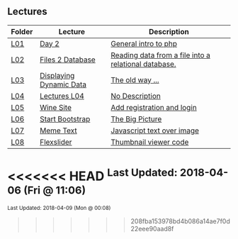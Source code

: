 ## Lectures
| Folder | Lecture | Description|
 | ------------|------------|------------|
 | [L01](https://github.com/rugbyprof/5373-Internet-Programming/tree/master/Lectures/L01) | [ Day 2 ](https://github.com/rugbyprof/5373-Internet-Programming/tree/master/Lectures/L01) | [ General intro to php](https://github.com/rugbyprof/5373-Internet-Programming/tree/master/Lectures/L01) | [L01](https://github.com/rugbyprof/5373-Internet-Programming/tree/master/Lectures/L01) | [ Php Variables](https://github.com/rugbyprof/5373-Internet-Programming/tree/master/Lectures/L01) | [L01](https://github.com/rugbyprof/5373-Internet-Programming/tree/master/Lectures/L01) | [ Some variable examples:](https://github.com/rugbyprof/5373-Internet-Programming/tree/master/Lectures/L01) | [L01](https://github.com/rugbyprof/5373-Internet-Programming/tree/master/Lectures/L01) | [ Different ways to open files](https://github.com/rugbyprof/5373-Internet-Programming/tree/master/Lectures/L01) |
 | [L02](https://github.com/rugbyprof/5373-Internet-Programming/tree/master/Lectures/L02) | [ Files 2 Database ](https://github.com/rugbyprof/5373-Internet-Programming/tree/master/Lectures/L02) | [ Reading data from a file into a relational database.](https://github.com/rugbyprof/5373-Internet-Programming/tree/master/Lectures/L02) | [L02](https://github.com/rugbyprof/5373-Internet-Programming/tree/master/Lectures/L02) | [ Site Content](https://github.com/rugbyprof/5373-Internet-Programming/tree/master/Lectures/L02) | [L02](https://github.com/rugbyprof/5373-Internet-Programming/tree/master/Lectures/L02) | [ More To Come](https://github.com/rugbyprof/5373-Internet-Programming/tree/master/Lectures/L02) | [L02](https://github.com/rugbyprof/5373-Internet-Programming/tree/master/Lectures/L02) | [ Connecting To Mysql Via Php](https://github.com/rugbyprof/5373-Internet-Programming/tree/master/Lectures/L02) |
 | [L03](https://github.com/rugbyprof/5373-Internet-Programming/tree/master/Lectures/L03) | [ Displaying Dynamic Data ](https://github.com/rugbyprof/5373-Internet-Programming/tree/master/Lectures/L03) | [ The old way ...](https://github.com/rugbyprof/5373-Internet-Programming/tree/master/Lectures/L03) | [L03](https://github.com/rugbyprof/5373-Internet-Programming/tree/master/Lectures/L03) | [<th scope="col"></th>](https://github.com/rugbyprof/5373-Internet-Programming/tree/master/Lectures/L03) |
 | [L04](https://github.com/rugbyprof/5373-Internet-Programming/tree/master/Lectures/L04) | [ Lectures L04 ](https://github.com/rugbyprof/5373-Internet-Programming/tree/master/Lectures/L04) | [ No Description](https://github.com/rugbyprof/5373-Internet-Programming/tree/master/Lectures/L04) |
 | [L05](https://github.com/rugbyprof/5373-Internet-Programming/tree/master/Lectures/L05) | [ Wine Site ](https://github.com/rugbyprof/5373-Internet-Programming/tree/master/Lectures/L05) | [ Add registration and login](https://github.com/rugbyprof/5373-Internet-Programming/tree/master/Lectures/L05) | [L05](https://github.com/rugbyprof/5373-Internet-Programming/tree/master/Lectures/L05) | [ Files:](https://github.com/rugbyprof/5373-Internet-Programming/tree/master/Lectures/L05) |
 | [L06](https://github.com/rugbyprof/5373-Internet-Programming/tree/master/Lectures/L06) | [ Start Bootstrap ](https://github.com/rugbyprof/5373-Internet-Programming/tree/master/Lectures/L06) | [ The Big Picture](https://github.com/rugbyprof/5373-Internet-Programming/tree/master/Lectures/L06) | [L06](https://github.com/rugbyprof/5373-Internet-Programming/tree/master/Lectures/L06) | [ Preview](https://github.com/rugbyprof/5373-Internet-Programming/tree/master/Lectures/L06) | [L06](https://github.com/rugbyprof/5373-Internet-Programming/tree/master/Lectures/L06) | [ Status](https://github.com/rugbyprof/5373-Internet-Programming/tree/master/Lectures/L06) | [L06](https://github.com/rugbyprof/5373-Internet-Programming/tree/master/Lectures/L06) | [ Download and Installation](https://github.com/rugbyprof/5373-Internet-Programming/tree/master/Lectures/L06) | [L06](https://github.com/rugbyprof/5373-Internet-Programming/tree/master/Lectures/L06) | [ Usage](https://github.com/rugbyprof/5373-Internet-Programming/tree/master/Lectures/L06) | [L06](https://github.com/rugbyprof/5373-Internet-Programming/tree/master/Lectures/L06) | [ Basic Usage](https://github.com/rugbyprof/5373-Internet-Programming/tree/master/Lectures/L06) | [L06](https://github.com/rugbyprof/5373-Internet-Programming/tree/master/Lectures/L06) | [ Advanced Usage](https://github.com/rugbyprof/5373-Internet-Programming/tree/master/Lectures/L06) | [L06](https://github.com/rugbyprof/5373-Internet-Programming/tree/master/Lectures/L06) | [ Bugs and Issues](https://github.com/rugbyprof/5373-Internet-Programming/tree/master/Lectures/L06) | [L06](https://github.com/rugbyprof/5373-Internet-Programming/tree/master/Lectures/L06) | [ Custom Builds](https://github.com/rugbyprof/5373-Internet-Programming/tree/master/Lectures/L06) | [L06](https://github.com/rugbyprof/5373-Internet-Programming/tree/master/Lectures/L06) | [ About](https://github.com/rugbyprof/5373-Internet-Programming/tree/master/Lectures/L06) | [L06](https://github.com/rugbyprof/5373-Internet-Programming/tree/master/Lectures/L06) | [ Copyright and License](https://github.com/rugbyprof/5373-Internet-Programming/tree/master/Lectures/L06) |
 | [L07](https://github.com/rugbyprof/5373-Internet-Programming/tree/master/Lectures/L07) | [ Meme Text ](https://github.com/rugbyprof/5373-Internet-Programming/tree/master/Lectures/L07) | [ Javascript text over image](https://github.com/rugbyprof/5373-Internet-Programming/tree/master/Lectures/L07) |
 | [L08](https://github.com/rugbyprof/5373-Internet-Programming/tree/master/Lectures/L08) | [ Flexslider ](https://github.com/rugbyprof/5373-Internet-Programming/tree/master/Lectures/L08) | [ Thumbnail viewer code](https://github.com/rugbyprof/5373-Internet-Programming/tree/master/Lectures/L08) |

<<<<<<< HEAD
<sup>Last Updated: 2018-04-06 (Fri @ 11:06)</sup>
=======
<sup>Last Updated: 2018-04-09 (Mon @ 00:08)</sup>
>>>>>>> 208fba153978bd4b086a14ae7f0d22eee90aad8f

